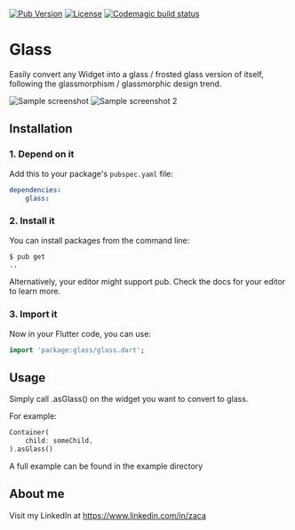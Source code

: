 [![Pub Version](https://img.shields.io/pub/v/glass.svg?style=flat-square)](https://pub.dev/packages/glass)
[![License](https://img.shields.io/badge/License-BSD%203--Clause-blue.svg)](https://opensource.org/licenses/BSD-3-Clause)
[![Codemagic build status](https://api.codemagic.io/apps/60c3d4476d84ba5624b3a1dd/60c3d4476d84ba5624b3a1dc/status_badge.svg)](https://codemagic.io/apps/60c3d4476d84ba5624b3a1dd/60c3d4476d84ba5624b3a1dc/latest_build)


# Glass
Easily convert any Widget into a glass / frosted glass version of itself, following the glassmorphism / glassmorphic  design trend.

![Sample screenshot](https://raw.githubusercontent.com/Zachariah-Abraham/glass/main/example/screenshots/2.PNG)
![Sample screenshot 2](https://raw.githubusercontent.com/Zachariah-Abraham/glass/main/example/screenshots/3.png)

## Installation

### 1. Depend on it

Add this to your package's `pubspec.yaml` file:

```yaml
dependencies:
    glass:
```


### 2. Install it

You can install packages from the command line:

```bash
$ pub get
..
```

Alternatively, your editor might support pub. Check the docs for your editor to learn more.

### 3. Import it

Now in your Flutter code, you can use:

```Dart
import 'package:glass/glass.dart';
```

## Usage

Simply call .asGlass() <with parameters if needed> on the widget you want to convert to glass.

For example: 

```Dart
Container(
    child: someChild,
).asGlass()
```

A full example can be found in the example directory

## About me

Visit my LinkedIn at https://www.linkedin.com/in/zaca
